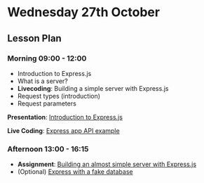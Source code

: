 # Wednesday 27th October

## Lesson Plan

### Morning 09:00 - 12:00

+ Introduction to Express.js
+ What is a server?
+ **Livecoding**: Building a simple server with Express.js
+ Request types (introduction)
+ Request parameters

**Presentation**: [Introduction to Express.js](https://docs.google.com/presentation/d/1kpgOb-FBKFf0cmJdhsztj31N-x6iQ1BFG_FFA18CAU4/edit?usp=sharing)

**Live Coding**: [Express app API example](https://github.com/GillesDCI/express-app-api-example)

### Afternoon 13:00 - 16:15

+ **Assignment**: [Building an almost simple server with Express.js](https://github.com/FrancoSpeziali/express-almost-simple-server)
+  (Optional) [Express with a fake database](https://github.com/FrancoSpeziali/express-with-fake-database)

